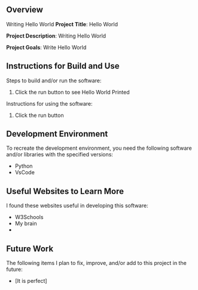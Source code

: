 ## Overview

Writing Hello World
**Project Title**: Hello World

**Project Description**: Writing Hello World

**Project Goals**: Write Hello World

## Instructions for Build and Use

Steps to build and/or run the software:

1. Click the run button to see Hello World Printed

Instructions for using the software: 

1. Click the run button

## Development Environment 

To recreate the development environment, you need the following software and/or libraries with the specified versions:

* Python
* VsCode


## Useful Websites to Learn More

I found these websites useful in developing this software:

* W3Schools
* My brain
*

## Future Work

The following items I plan to fix, improve, and/or add to this project in the future:

* [It is perfect]